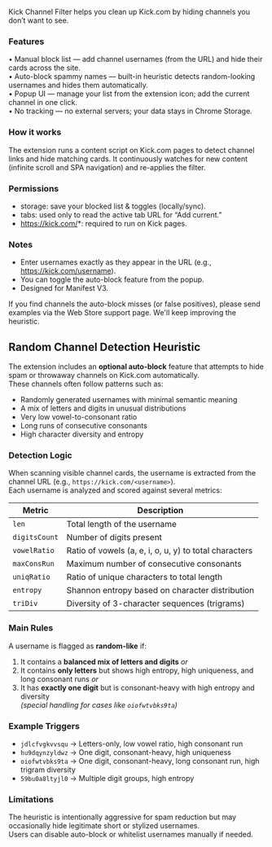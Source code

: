 Kick Channel Filter helps you clean up Kick.com by hiding channels you don’t want to see.

### Features
• Manual block list — add channel usernames (from the URL) and hide their cards across the site.  
• Auto-block spammy names — built-in heuristic detects random-looking usernames and hides them automatically.  
• Popup UI — manage your list from the extension icon; add the current channel in one click.  
• No tracking — no external servers; your data stays in Chrome Storage.

### How it works
The extension runs a content script on Kick.com pages to detect channel links and hide matching cards. It continuously
watches for new content (infinite scroll and SPA navigation) and re-applies the filter.

### Permissions
- storage: save your blocked list & toggles (locally/sync).  
- tabs: used only to read the active tab URL for “Add current.”  
- https://kick.com/*: required to run on Kick pages.

### Notes
- Enter usernames exactly as they appear in the URL (e.g., https://kick.com/username).  
- You can toggle the auto-block feature from the popup.  
- Designed for Manifest V3.

If you find channels the auto-block misses (or false positives), please send examples via the Web Store support page.
We'll keep improving the heuristic.

## Random Channel Detection Heuristic

The extension includes an **optional auto-block** feature that attempts to hide spam or throwaway channels on Kick.com automatically.  
These channels often follow patterns such as:
- Randomly generated usernames with minimal semantic meaning  
- A mix of letters and digits in unusual distributions  
- Very low vowel-to-consonant ratio  
- Long runs of consecutive consonants  
- High character diversity and entropy

### Detection Logic

When scanning visible channel cards, the username is extracted from the channel URL (e.g., `https://kick.com/<username>`).  
Each username is analyzed and scored against several metrics:

| Metric | Description |
|--------|-------------|
| `len` | Total length of the username |
| `digitsCount` | Number of digits present |
| `vowelRatio` | Ratio of vowels (a, e, i, o, u, y) to total characters |
| `maxConsRun` | Maximum number of consecutive consonants |
| `uniqRatio` | Ratio of unique characters to total length |
| `entropy` | Shannon entropy based on character distribution |
| `triDiv` | Diversity of 3-character sequences (trigrams) |

### Main Rules

A username is flagged as **random-like** if:
1. It contains a **balanced mix of letters and digits** *or*  
2. It contains **only letters** but shows high entropy, high uniqueness, and long consonant runs *or*  
3. It has **exactly one digit** but is consonant-heavy with high entropy and diversity  
   *(special handling for cases like `oiofwtvbks9ta`)*

### Example Triggers

- `jdlcfvgkvvsqu` → Letters-only, low vowel ratio, high consonant run  
- `hu9dqynzyldwz` → One digit, consonant-heavy, high uniqueness  
- `oiofwtvbks9ta` → One digit, consonant-heavy, long consonant run, high trigram diversity  
- `59bu0a8ltyjl0` → Multiple digit groups, high entropy

### Limitations

The heuristic is intentionally aggressive for spam reduction but may occasionally hide legitimate short or stylized usernames.  
Users can disable auto-block or whitelist usernames manually if needed.
